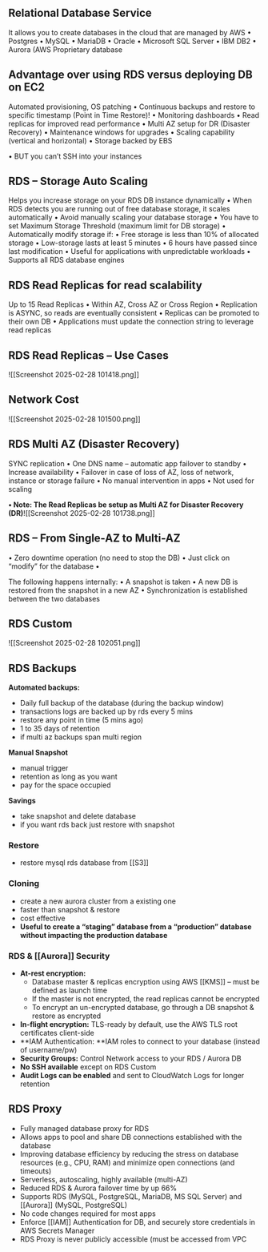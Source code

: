 ## Relational Database Service
It allows you to create databases in the cloud that are managed by AWS 
• Postgres 
• MySQL 
• MariaDB 
• Oracle 
• Microsoft SQL Server 
• IBM DB2 
• Aurora (AWS Proprietary database

## Advantage over using RDS versus deploying DB on EC2
Automated provisioning, OS patching 
• Continuous backups and restore to specific timestamp (Point in Time Restore)! 
• Monitoring dashboards 
• Read replicas for improved read performance 
• Multi AZ setup for DR (Disaster Recovery) 
• Maintenance windows for upgrades • Scaling capability (vertical and horizontal) 
• Storage backed by EBS

• BUT you can’t SSH into your instances

## RDS – Storage Auto Scaling
Helps you increase storage on your RDS DB instance dynamically 
• When RDS detects you are running out of free database storage, it scales automatically
• Avoid manually scaling your database storage
• You have to set Maximum Storage Threshold (maximum limit for DB storage) 
• Automatically modify storage if: 
	• Free storage is less than 10% of allocated storage
	 • Low-storage lasts at least 5 minutes
	  • 6 hours have passed since last modification 
• Useful for applications with unpredictable workloads
• Supports all RDS database engines

## RDS Read Replicas for read scalability

Up to 15 Read Replicas • Within AZ, Cross AZ or Cross Region • Replication is ASYNC, so reads are eventually consistent • Replicas can be promoted to their own DB • Applications must update the connection string to leverage read replicas

## RDS Read Replicas – Use Cases
![[Screenshot 2025-02-28 101418.png]]

## Network Cost
![[Screenshot 2025-02-28 101500.png]]

## RDS Multi AZ (Disaster Recovery)
SYNC replication 
• One DNS name – automatic app failover to standby 
• Increase availability 
• Failover in case of loss of AZ, loss of network, instance or storage failure 
• No manual intervention in apps
• Not used for scaling

**• Note: The Read Replicas be setup as Multi AZ for Disaster Recovery (DR)**![[Screenshot 2025-02-28 101738.png]]

## RDS – From Single-AZ to Multi-AZ
• Zero downtime operation (no need to stop the DB) 
• Just click on “modify” for the database • 

The following happens internally: 
	• A snapshot is taken
	 • A new DB is restored from the snapshot in a new AZ
	  • Synchronization is established between the two databases

## RDS Custom

![[Screenshot 2025-02-28 102051.png]]

## RDS Backups

**Automated backups:**
- Daily full backup of the database (during the backup window)
- transactions logs are backed up by rds every 5 mins
- restore any point in time (5 mins ago)
- 1 to 35 days of retention
- if multi az backups span multi region

**Manual Snapshot**
- manual trigger
- retention as long as you want
- pay for the space occupied

**Savings**
- take snapshot and delete database
- if you want rds back just restore with snapshot

### Restore
- restore mysql rds database from [[S3]]

### Cloning
- create a new aurora cluster from a existing one
- faster than snapshot & restore
- cost effective
- **Useful to create a “staging” database from a “production” database without impacting the production database**

### RDS & [[Aurora]] Security 

- **At-rest encryption:** 
	- Database master & replicas encryption using AWS [[KMS]] – must be defined as launch time 
	- If the master is not encrypted, the read replicas cannot be encrypted 
	- To encrypt an un-encrypted database, go through a DB snapshot & restore as encrypted 
- **In-flight encryption:** TLS-ready by default, use the AWS TLS root certificates client-side 
- **IAM Authentication: **IAM roles to connect to your database (instead of username/pw) 
- **Security Groups:** Control Network access to your RDS / Aurora DB 
- **No SSH available** except on RDS Custom 
- **Audit Logs can be enabled** and sent to CloudWatch Logs for longer retention

## RDS Proxy
- Fully managed database proxy for RDS 
- Allows apps to pool and share DB connections established with the database 
- Improving database efficiency by reducing the stress on database resources (e.g., CPU, RAM) and minimize open connections (and timeouts) 
- Serverless, autoscaling, highly available (multi-AZ) 
- Reduced RDS & Aurora failover time by up 66% 
- Supports RDS (MySQL, PostgreSQL, MariaDB, MS SQL Server) and [[Aurora]] (MySQL, PostgreSQL) 
- No code changes required for most apps 
- Enforce [[IAM]] Authentication for DB, and securely store credentials in AWS Secrets Manager 
- RDS Proxy is never publicly accessible (must be accessed from VPC